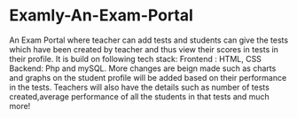# Examly-An-Exam-Portal
An Exam Portal where teacher can add tests and students can give the tests which have been created by teacher and thus view their scores in tests in their profile.
It is build on following tech stack: Frontend : HTML, CSS
Backend: Php and mySQL.
More changes are beign made such as charts and graphs on the student profile will be added based on their performance in the tests.
Teachers will also have the details such as number of tests created,average performance of all the students in that tests and much more!
